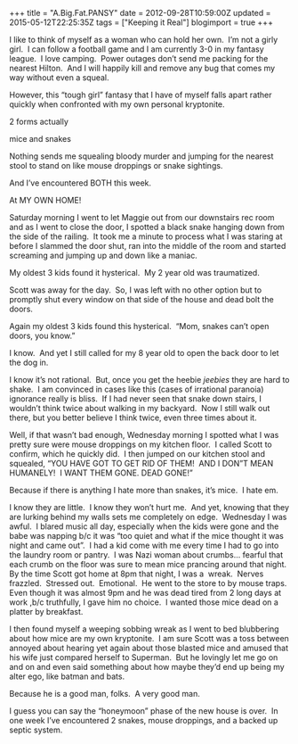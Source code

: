 +++
title = "A.Big.Fat.PANSY"
date = 2012-09-28T10:59:00Z
updated = 2015-05-12T22:25:35Z
tags = ["Keeping it Real"]
blogimport = true 
+++

I like to think of myself as a woman who can hold her own.&#160; I’m not a girly girl.&#160; I can follow a football game and I am currently 3-0 in my fantasy league.&#160; I love camping.&#160; Power outages don’t send me packing for the nearest Hilton.&#160; And I will happily kill and remove any bug that comes my way without even a squeal. 

However, this “tough girl” fantasy that I have of myself falls apart rather quickly when confronted with my own personal kryptonite. 

2 forms actually

mice and snakes

Nothing sends me squealing bloody murder and jumping for the nearest stool to stand on like mouse droppings or snake sightings. 

And I’ve encountered BOTH this week.&#160; 

At MY OWN HOME! 

Saturday morning I went to let Maggie out from our downstairs rec room and as I went to close the door, I spotted a black snake hanging down from the side of the railing.&#160; It took me a minute to process what I was staring at before I slammed the door shut, ran into the middle of the room and started screaming and jumping up and down like a maniac.&#160; 

My oldest 3 kids found it hysterical.&#160; My 2 year old was traumatized.&#160; 

Scott was away for the day.&#160; So, I was left with no other option but to promptly shut every window on that side of the house and dead bolt the doors.&#160; 

Again my oldest 3 kids found this hysterical.&#160; “Mom, snakes can’t open doors, you know.”&#160; 

I know.&#160; And yet I still called for my 8 year old to open the back door to let the dog in.&#160; 

I know it’s not rational.&#160; But, once you get the heebie _jeebies_ they are hard to shake.&#160; I am convinced in cases like this (cases of irrational paranoia) ignorance really is bliss.&#160; If I had never seen that snake down stairs, I wouldn’t think twice about walking in my backyard.&#160; Now I still walk out there, but you better believe I think twice, even three times about it.&#160; 

Well, if that wasn’t bad enough, Wednesday morning I spotted what I was pretty sure were mouse droppings on my kitchen floor.&#160; I called Scott to confirm, which he quickly did.&#160; I then jumped on our kitchen stool and squealed, “YOU HAVE GOT TO GET RID OF THEM!&#160; AND I DON”T MEAN HUMANELY!&#160; I WANT THEM GONE. DEAD GONE!”&#160; 

Because if there is anything I hate more than snakes, it’s mice.&#160; I hate em. 

I know they are little.&#160; I know they won’t hurt me.&#160; And yet, knowing that they are lurking behind my walls sets me completely on edge.&#160; Wednesday I was awful.&#160; I blared music all day, especially when the kids were gone and the babe was napping b/c it was “too quiet and what if the mice thought it was night and came out”.&#160; I had a kid come with me every time I had to go into the laundry room or pantry.&#160; I was Nazi woman about crumbs… fearful that each crumb on the floor was sure to mean mice prancing around that night.&#160; By the time Scott got home at 8pm that night, I was a&#160; wreak.&#160; Nerves frazzled.&#160; Stressed out.&#160; Emotional.&#160; He went to the store to by mouse traps.&#160; Even though it was almost 9pm and he was dead tired from 2 long days at work ,b/c truthfully, I gave him no choice.&#160; I wanted those mice dead on a platter by breakfast.&#160;&#160; 

I then found myself a weeping sobbing wreak as I went to bed blubbering about how mice are my own kryptonite.&#160; I am sure Scott was a toss between annoyed about hearing yet again about those blasted mice and amused that his wife just compared herself to Superman.&#160; But he lovingly let me go on and on and even said something about how maybe they’d end up being my alter ego, like batman and bats.&#160; 

Because he is a good man, folks.&#160; A very good man.&#160; 

I guess you can say the “honeymoon” phase of the new house is over.&#160; In one week I’ve encountered 2 snakes, mouse droppings, and a backed up septic system.&#160;&#160;&#160;&#160; 
